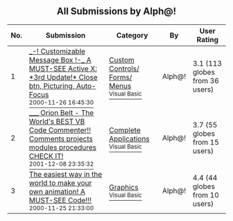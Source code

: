 ﻿<div align="center">

## All Submissions by Alph@\!

</div>

No.  | Submission | Category | By   | User Rating
---- | ---------- | -------- | ---- | -----------
1 | [\_\-\! Customizable Message Box \!\-\_ A MUST\-SEE Active X: \*3rd Update\!\* Close btn, Picturing, Auto\-Focus<br /><sup>2000-11-26 16:45:30</sup>](https://github.com/Planet-Source-Code/alph-customizable-message-box-a-must-see-active-x-3rd-update-close-btn-picturing-auto-focu__1-13095) | [Custom Controls/ Forms/  Menus<br /><sup>Visual Basic</sup>](../ByCategory/custom-controls-forms-menus__1-4.md) | Alph@\! | 3.1 (113 globes from 36 users)
2 | [\_\_\_ Orion Belt \- The World's BEST VB Code Commenter\!\! Comments projects modules procedures CHECK IT\!<br /><sup>2001-12-08 23:35:32</sup>](https://github.com/Planet-Source-Code/alph-orion-belt-the-world-s-best-vb-code-commenter-comments-projects-modules-procedures-ch__1-29587) | [Complete Applications<br /><sup>Visual Basic</sup>](../ByCategory/complete-applications__1-27.md) | Alph@\! | 3.7 (55 globes from 15 users)
3 | [The easiest way in the world to make your own animation\! A MUST\-SEE Code\!\!\!<br /><sup>2000-11-25 21:33:00</sup>](https://github.com/Planet-Source-Code/alph-the-easiest-way-in-the-world-to-make-your-own-animation-a-must-see-code__1-13108) | [Graphics<br /><sup>Visual Basic</sup>](../ByCategory/graphics__1-46.md) | Alph@\! | 4.4 (44 globes from 10 users)
